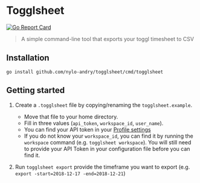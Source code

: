 # Togglsheet

[![Go Report Card](https://goreportcard.com/badge/github.com/nylo-andry/togglsheet)](https://goreportcard.com/report/github.com/nylo-andry/togglsheet)

> A simple command-line tool that exports your toggl timesheet to CSV

## Installation

`go install github.com/nylo-andry/togglsheet/cmd/togglsheet`

## Getting started

1. Create a `.togglsheet` file by copying/renaming the `togglsheet.example`.

    - Move that file to your home directory.
    - Fill in three values (`api_token`, `workspace_id`, `user_name`).
    - You can find your API token in your [Profile settings](https://toggl.com/app/profile)
    - If you do not know your `workspace_id`, you can find it by running the `workspace` command (e.g. `togglsheet workspace`). You will still need to provide your API Token in your configuration file before you can find it.

2. Run `togglsheet export` provide the timeframe you want to export (e.g. `export -start=2018-12-17 -end=2018-12-21`)
